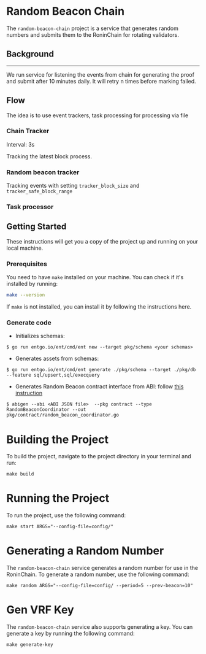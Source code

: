 # Random Beacon Chain

The `random-beacon-chain` project is a service that generates random numbers and submits them to the RoninChain for rotating validators.

## Background 
------
We run service for listening the events from chain for generating the proof and submit after 10 minutes daily. It will retry n times before marking failed. 

## Flow 
The idea is to use event trackers, task processing for processing via file 

### Chain Tracker
Interval: 3s

Tracking the latest block process.

### Random beacon tracker

Tracking events with setting `tracker_block_size` and `tracker_safe_block_range`

### Task processor 

## Getting Started

These instructions will get you a copy of the project up and running on your local machine.

### Prerequisites

You need to have `make` installed on your machine. You can check if it's installed by running:

```bash
make --version
```

If `make` is not installed, you can install it by following the instructions here.

### Generate code

- Initializes schemas:

```shell
$ go run entgo.io/ent/cmd/ent new --target pkg/schema <your schemas>
```

- Generates assets from schemas:

```shell
$ go run entgo.io/ent/cmd/ent generate ./pkg/schema --target ./pkg/db --feature sql/upsert,sql/execquery
```


- Generates Random Beacon contract interface from ABI: follow [this instruction](https://geth.ethereum.org/docs/dapp/native-bindings)

```shell
$ abigen --abi <ABI JSON file>  --pkg contract --type RandomBeaconCoordinator --out pkg/contract/random_beacon_coordinator.go
```

# Building the Project
To build the project, navigate to the project directory in your terminal and run:

```
make build
```

# Running the Project
To run the project, use the following command:
```
make start ARGS="--config-file=config/"
```

# Generating a Random Number
The `random-beacon-chain` service generates a random number for use in the RoninChain. To generate a random number, use the following command:

```
make random ARGS="--config-file=config/ --period=5 --prev-beacon=10"
```

# Gen VRF Key
The `random-beacon-chain` service also supports generating a key. You can generate a key by running the following command:

```
make generate-key
```
